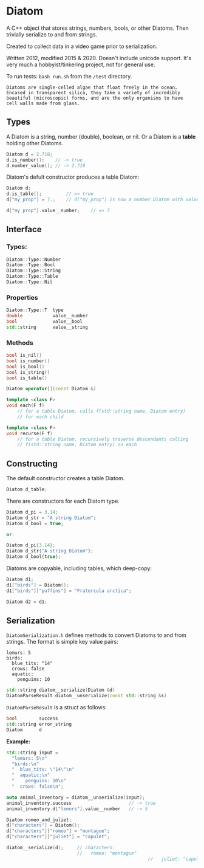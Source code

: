 # Diatom

A C++ object that stores strings, numbers, bools, or other Diatoms. Then trivially serialize to and from strings.

Created to collect data in a video game prior to serialization.

Written 2012, modified 2015 & 2020. Doesn't include unicode support. It's very much a hobbyist/tinkering project, not for general use.

To run tests: `bash run.sh` from the `/test` directory.

```
Diatoms are single-celled algae that float freely in the ocean.
Encased in transparent silica, they take a variety of incredibly
beautiful (microscopic) forms, and are the only organisms to have
cell walls made from glass.
```


## Types

A Diatom is a string, number (double), boolean, or nil. Or a Diatom is a **table** holding other Diatoms.

```cpp
Diatom d = 2.718;
d.is_number();    // -> true
d.number_value(); // -> 2.718
```

Diatom's defult constructor produces a table Diatom:

```cpp
Diatom d;
d.is_table();         // => true
d["my_prop"] = 7.;    // d["my_prop"] is now a number Diatom with value 7.

d["my_prop"].value__number;    // => 7
```


## Interface

### Types:

```cpp
Diatom::Type::Number
Diatom::Type::Bool
Diatom::Type::String
Diatom::Type::Table
Diatom::Type::Nil
```

### Properties

```cpp
Diatom::Type::T  type
double           value__number
bool             value__bool
std::string      value__string
```

### Methods

```cpp
bool is_nil()
bool is_number()
bool is_bool()
bool is_string()
bool is_table()

Diatom operator[](const Diatom &)

template <class F>
void each(F f)
	// for a table Diatom, calls f(std::string name, Diatom entry)
	// for each child

template <class F>
void recurse(F f)
	// for a table Diatom, recursively traverse descendants calling
	// f(std::string name, Diatom entry) on each
```


## Constructing

The default constructor creates a table Diatom.
```cpp
Diatom d_table;
```

There are constructors for each Diatom type.

```cpp
Diatom d_pi = 3.14;
Diatom d_str = "A string Diatom";
Diatom d_bool = true;

or:

Diatom d_pi{3.14};
Diatom d_str{"A string Diatom"};
Diatom d_bool{true};
```

Diatoms are copyable, including tables, which deep-copy:
```cpp
Diatom d1;
d1["birds"] = Diatom();
d1["birds"]["puffins"] = "Fratercula arctica";

Diatom d2 = d1;
```


## Serialization

`DiatomSerialization.h` defines methods to convert Diatoms to and from strings. The format is simple key value pairs:

```
lemurs: 5
birds:
  blue_tits: "14"
  crows: false
  aquatic:
    penguins: 10
```



```cpp
std::string diatom__serialize(Diatom &d)
DiatomParseResult diatom__unserialize(const std::string &s)
```

`DiatomParseResult` is a struct as follows:

```cpp
bool        success
std::string error_string
Diatom      d
```

**Example:**

```cpp
std::string input =
  "lemurs: 5\n"
  "birds:\n"
  "  blue_tits: \"14\"\n"
  "  aquatic:\n"
  "    penguins: 10\n"
  "  crows: false\n";

auto animal_inventory = diatom__unserialize(input);
animal_inventory.success                     // -> true
animal_inventory.d["lemurs"].value__number   // -> 5
```

```cpp
Diatom romeo_and_juliet;
d["characters"] = Diatom();
d["characters"]["romeo"] = "montague";
d["characters"]["juliet"] = "capulet";

diatom__serialize(d);     // characters:
                          //   romeo: "montague"
													//   juliet: "capulet"
```

